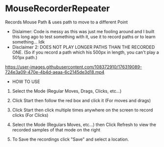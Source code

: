 # MouseRecorderRepeater
Records Mouse Path &amp; uses path to move to a different Point

* Dislaimer: Code is messy as this was just me fooling around and I built this long ago to test something with it, use it to record paths or to learn something... Idk
* Disclaimer 2: DOES NOT PLAY LONGER PATHS THAN THE RECORDED ONE. (So if you record a path which his 500px in length, you can't play a 501px path.)

https://user-images.githubusercontent.com/108372910/176319089-724e3a09-470e-4b4d-aeaa-6c2145de3d18.mp4


* HOW TO USE

1) Select the Mode (Regular Moves, Drags, Clicks, etc...)

2) Click Start then follow the red box and click it (For moves and drags)

2) Click Start then click multiple times anywhere on the screen to record clicks (For Clicks)

3) Select the Mode (Regulars Moves, etc...) then Click Refresh to view the recorded samples of that mode on the right

4) To Save the recordings click "Save" and select a location.


